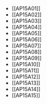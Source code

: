 - [[AP15A01]]
- [[AP15A02]]
- [[AP15A03]]
- [[AP15A04]]
- [[AP15A05]]
- [[AP15A06]]
- [[AP15A07]]
- [[AP15A08]]
- [[AP15A09]]
- [[AP15A10]]
- [[AP15A11]]
- [[AP15A12]]
- [[AP15A13]]
- [[AP15A14]]
- [[AP15A15]]